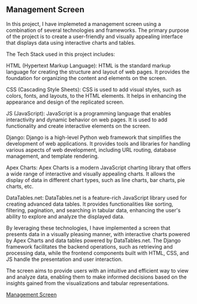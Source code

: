 ## Management Screen

In this project, I have implemeted a management screen using a combination of several technologies and frameworks. The primary purpose of the project is to create a user-friendly and visually appealing interface that displays data using interactive charts and tables.

The Tech Stack used in this project includes:

HTML (Hypertext Markup Language): HTML is the standard markup language for creating the structure and layout of web pages. It provides the foundation for organizing the content and elements on the screen.

CSS (Cascading Style Sheets): CSS is used to add visual styles, such as colors, fonts, and layouts, to the HTML elements. It helps in enhancing the appearance and design of the replicated screen.

JS (JavaScript): JavaScript is a programming language that enables interactivity and dynamic behavior on web pages. It is used to add functionality and create interactive elements on the screen.

Django: Django is a high-level Python web framework that simplifies the development of web applications. It provides tools and libraries for handling various aspects of web development, including URL routing, database management, and template rendering.

Apex Charts: Apex Charts is a modern JavaScript charting library that offers a wide range of interactive and visually appealing charts. It allows the display of data in different chart types, such as line charts, bar charts, pie charts, etc.

DataTables.net: DataTables.net is a feature-rich JavaScript library used for creating advanced data tables. It provides functionalities like sorting, filtering, pagination, and searching in tabular data, enhancing the user's ability to explore and analyze the displayed data.

By leveraging these technologies, I have implemented a screen that presents data in a visually pleasing manner, with interactive charts powered by Apex Charts and data tables powered by DataTables.net. The Django framework facilitates the backend operations, such as retrieving and processing data, while the frontend components built with HTML, CSS, and JS handle the presentation and user interaction.

The screen aims to provide users with an intuitive and efficient way to view and analyze data, enabling them to make informed decisions based on the insights gained from the visualizations and tabular representations.

[Management Screen](https://drive.google.com/file/d/16khJ48G69PP6r0eOOP4u7XygjRQDsx_e/view?usp=sharing)